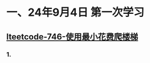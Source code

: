 # 一、24年9月4日 第一次学习
## [lteetcode-746-使用最小花费爬楼梯](https://leetcode.cn/problems/min-cost-climbing-stairs/description/)

### 1.



